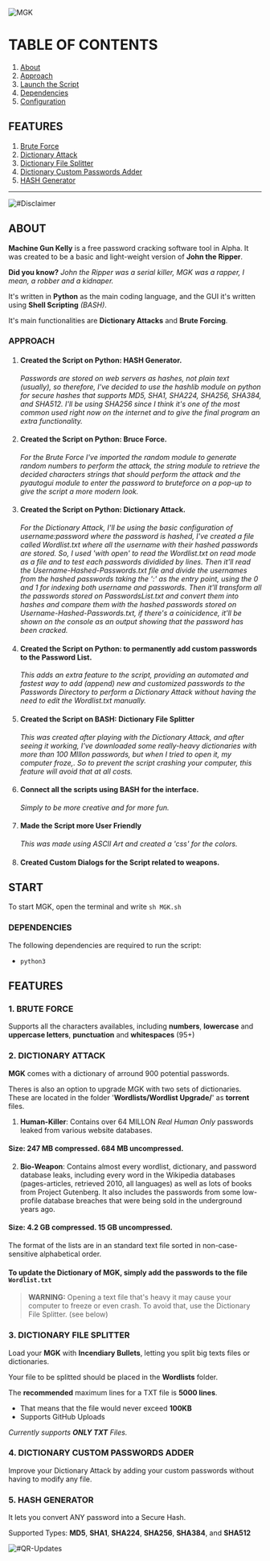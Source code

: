 
![MGK](https://user-images.githubusercontent.com/59540565/202909145-17b11452-9393-46fb-9031-939a03ac7172.png)

# TABLE OF CONTENTS
1. [About](#about)
2. [Approach](#approach)
3. [Launch the Script](#start)
4. [Dependencies](#dependencies)
5. [Configuration](#configuration)

## FEATURES

1. [Brute Force](#brute-force)
2. [Dictionary Attack](#dictionary-attack)
3. [Dictionary File Splitter](#third-example)
4. [Dictionary Custom Passwords Adder](#dictionary-custom-passwords-adder)
5. [HASH Generator](#hash-generator)
----

![#Disclaimer](https://user-images.githubusercontent.com/59540565/202909148-f8ace8b2-47c0-4eb8-97d1-0b3d0ab9e324.png)

## ABOUT
**Machine Gun Kelly** is a free password cracking software tool in Alpha.
It was created to be a basic and light-weight version of **John the Ripper**.

**Did you know?**
*John the Ripper was a serial killer, MGK was a rapper, I mean, a robber and a kidnaper.*
 
It's written in **Python** as the main coding language, and the GUI it's written using **Shell Scripting** *(BASH)*.
 
It's main functionalities are **Dictionary Attacks** and **Brute Forcing**.

### APPROACH

 1. #### Created the Script on **Python**: **HASH Generator**.
 	*Passwords are stored on web servers as hashes, not plain text (usually), so therefore, I've decided to use the hashlib module on python for secure hashes that supports MD5, SHA1, SHA224, SHA256, SHA384, and SHA512. I'll be using SHA256 since I think it's one of the most common used right now on the internet and to give the final program an extra functionality.*
 2. #### Created the Script on **Python**: **Bruce Force**.
 	*For the Brute Force I've imported the random module to generate random numbers to perform the attack, the string module to retrieve the decided characters strings that should perform the attack and the pyautogui module to enter the password to bruteforce on a pop-up to give the script a more modern look.*
 3. #### Created the Script on **Python**: **Dictionary Attack**.
	*For the Dictionary Attack, I'll be using the basic configuration of username:password where the password is hashed, I've created a file called Wordlist.txt where all the username with their hashed passwords are stored. So, I used 'with open' to read the Wordlist.txt on read mode as a file and to test each passwords dividided by lines. Then it'll read the Username-Hashed-Passwords.txt file and divide the usernames from the hashed passwords taking the ':' as the entry point, using the 0 and 1 for indexing both username and passwords. Then it'll transform all the passwords stored on PasswordsList.txt and convert them into hashes and compare them with the hashed passwords stored on Username-Hashed-Passwords.txt, if there's a coinicidence, it'll be shown on the console as an output showing that the password has been cracked.*
 4. #### Created the Script on **Python**: to **permanently add custom passwords** to the Password List.
	 *This adds an extra feature to the script, providing an automated and fastest way to add (append) new and customized passwords to the Passwords Directory to perform a Dictionary Attack without having the need to edit the Wordlist.txt manually.*
 6. #### Created the Script on **BASH**: **Dictionary File Splitter** 
	*This was created after playing with the Dictionary Attack, and after seeing it working, I've downloaded some really-heavy dictionaries with more than 100 MIllon passwords, but when I tried to open it, my computer froze,. So to prevent the script crashing your computer, this feature will avoid that at all costs.*
 7. #### Connect all the scripts using **BASH** for the interface.
	 *Simply to be more creative and for more fun.*
 8. #### Made the Script more User Friendly
	 *This was made using ASCII Art and created a 'css' for the colors.*
 9. #### Created Custom Dialogs for the Script related to weapons.



## START
To start MGK, open the terminal and write `sh MGK.sh`

### DEPENDENCIES
The following dependencies are required to run the script:

 - `python3`
 
## FEATURES

### 1. BRUTE FORCE

Supports all the characters availables, including **numbers**, **lowercase** and **uppercase letters**, **punctuation** and **whitespaces** (95+)

    
### 2. DICTIONARY ATTACK
 
**MGK** comes with a dictionary of arround 900 potential passwords. 
 
 Theres is also an option to upgrade MGK with two sets of dictionaries.
 These are located in the folder '**Wordlists/Wordlist Upgrade/**' as **torrent** files.
 
1. **Human-Killer**: Contains over 64 MILLON *Real Human Only* passwords leaked from various website databases.
#### Size: 247 MB compressed. 684 MB uncompressed. 
2. **Bio-Weapon**: Contains almost every wordlist, dictionary, and password database leaks, including every word in the Wikipedia databases (pages-articles, retrieved 2010, all languages) as well as lots of books from Project Gutenberg. It also includes the passwords from some low-profile database breaches that were being sold in the underground years ago.
#### Size: 4.2 GB compressed. 15 GB uncompressed. 

The format of the lists are in an standard text file sorted in non-case-sensitive alphabetical order. 


#### To update the Dictionary of MGK, simply add the passwords to the file `Wordlist.txt`

> **WARNING:** 
> Opening a text file that's heavy it may cause your computer to freeze or even crash.
>To avoid that, use the Dictionary File Splitter. (see below)


### 3. DICTIONARY FILE SPLITTER
Load your **MGK** with **Incendiary Bullets**, letting you split big texts files or dictionaries.

Your file to be splitted should be placed in the **Wordlists** folder.

The **recommended** maximum lines for a TXT file is **5000 lines**.

 - That means that the file would never exceed **100KB** 
 - Supports GitHub Uploads

*Currently supports **ONLY TXT** Files.*

### 4. DICTIONARY CUSTOM PASSWORDS ADDER
Improve your Dictionary Attack by adding your custom passwords without having to modify any file.

### 5. HASH GENERATOR
It lets you convert ANY password into a Secure Hash.

Supported Types: **MD5**, **SHA1**, **SHA224**, **SHA256**, **SHA384**, and **SHA512**






![#QR-Updates](https://user-images.githubusercontent.com/59540565/202909147-18280669-b8f3-406e-9c46-f616403a2c62.png)



